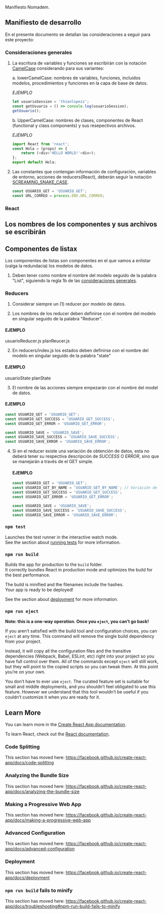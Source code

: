 Manifiesto Nomadem.

## Manifiesto de desarrollo

En el presente documento se detallan las consideraciones a seguir para este proyecto:

### Consideraciones generales

1.  La escritura de variables y funciones se escribirán con la notación [CamelCase](https://es.wikipedia.org/wiki/Camel_case) considerando para sus variantes:

    a. lowerCamelCase: nombres de variables, funciones, incluidos modelos, procedimientos y funciones en la capa de base de datos.

    _EJEMPLO_

    ```javascript
    let usuarioSession = 'thianlopezz';
    const getUsuario = () => console.log(usuarioSession);
    getUsuario();
    ```

    b. UpperCamelCase: nombres de clases, componentes de React (functional y class components) y sus resepectivos archivos.

    _EJEMPLO_

    ```javascript
    import React from 'react';
    const Hola = (props) => {
        return (<div>'HELLO WORLD!'<div>);
    };
    export default Hola;
    ```

2.  Las constantes que contengan información de configuración, variables de entorno, acciones de reducers(React), deberán seguir la notación [SCREAMING_SNAKE_CASE](https://en.wikipedia.org/wiki/Snake_case).

    ```javascript
    const USUARIO_GET = 'USUARIO_GET';
    const URL_CORREO = process.ENV.URL_CORREO;
    ```

### React

## Los nombres de los componentes y sus archivos se escribirán

## Componentes de listax

Los componentes de listas son componentes en el que vamos a enlistar (valga la redundacia) los modelos de datos.

1. Deben tener como nombre el nombre del modelo seguido de la palabra "List", siguiendo la regla 1b de las [consideraciones generales](#consideraciones-generales).

### Reducers

1. Considerar siempre un (1) reducer por modelo de datos.

2. Los nombres de los reducer deben definirse con el nombre del modelo en singular seguido de la palabra "Reducer".

#### EJEMPLO

usuarioReducer.js
planReucer.js

2. En reducers/index.js los estados deben definirse con el nombre del modelo en singular seguido de la palabra "state"

#### EJEMPLO

usuarioState
planState

3. El nombre de las acciones siempre empezarán con el nombre del model de datos.

#### EJEMPLO

```javascript
const USUARIO_GET = 'USUARIO_GET';
const USUARIO_GET_SUCCESS = 'USUARIO_GET_SUCCESS';
const USUARIO_GET_ERROR = 'USUARIO_GET_ERROR';

const USUARIO_SAVE = 'USUARIO_SAVE';
const USUARIO_SAVE_SUCCESS = 'USUARIO_SAVE_SUCCESS';
const USUARIO_SAVE_ERROR = 'USUARIO_SAVE_ERROR';
```

4. Si en el reducer existe una variación de obtención de datos, esta no deberá tener su respectiva descripción de _SUCCESS_ O _ERROR_, sino que se manejarán a través de el GET simple.

   #### EJEMPLO

   ```javascript
   const USUARIO_GET = 'USUARIO_GET';
   const USUARIO_GET_BY_NAME = 'USUARIO_GET_BY_NAME'; // Variación de consulta
   const USUARIO_GET_SUCCESS = 'USUARIO_GET_SUCCESS';
   const USUARIO_GET_ERROR = 'USUARIO_GET_ERROR';

   const USUARIO_SAVE = 'USUARIO_SAVE';
   const USUARIO_SAVE_SUCCESS = 'USUARIO_SAVE_SUCCESS';
   const USUARIO_SAVE_ERROR = 'USUARIO_SAVE_ERROR';
   ```

### `npm test`

Launches the test runner in the interactive watch mode.<br>
See the section about [running tests](https://facebook.github.io/create-react-app/docs/running-tests) for more information.

### `npm run build`

Builds the app for production to the `build` folder.<br>
It correctly bundles React in production mode and optimizes the build for the best performance.

The build is minified and the filenames include the hashes.<br>
Your app is ready to be deployed!

See the section about [deployment](https://facebook.github.io/create-react-app/docs/deployment) for more information.

### `npm run eject`

**Note: this is a one-way operation. Once you `eject`, you can’t go back!**

If you aren’t satisfied with the build tool and configuration choices, you can `eject` at any time. This command will remove the single build dependency from your project.

Instead, it will copy all the configuration files and the transitive dependencies (Webpack, Babel, ESLint, etc) right into your project so you have full control over them. All of the commands except `eject` will still work, but they will point to the copied scripts so you can tweak them. At this point you’re on your own.

You don’t have to ever use `eject`. The curated feature set is suitable for small and middle deployments, and you shouldn’t feel obligated to use this feature. However we understand that this tool wouldn’t be useful if you couldn’t customize it when you are ready for it.

## Learn More

You can learn more in the [Create React App documentation](https://facebook.github.io/create-react-app/docs/getting-started).

To learn React, check out the [React documentation](https://reactjs.org/).

### Code Splitting

This section has moved here: https://facebook.github.io/create-react-app/docs/code-splitting

### Analyzing the Bundle Size

This section has moved here: https://facebook.github.io/create-react-app/docs/analyzing-the-bundle-size

### Making a Progressive Web App

This section has moved here: https://facebook.github.io/create-react-app/docs/making-a-progressive-web-app

### Advanced Configuration

This section has moved here: https://facebook.github.io/create-react-app/docs/advanced-configuration

### Deployment

This section has moved here: https://facebook.github.io/create-react-app/docs/deployment

### `npm run build` fails to minify

This section has moved here: https://facebook.github.io/create-react-app/docs/troubleshooting#npm-run-build-fails-to-minify
